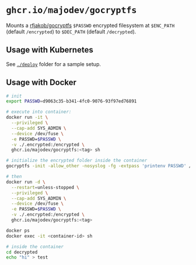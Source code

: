 # `ghcr.io/majodev/gocryptfs`

Mounts a [rfjakob/gocryptfs](https://github.com/rfjakob/gocryptfs) `$PASSWD` encrypted filesystem at `$ENC_PATH` (default `/encrypted`) to `$DEC_PATH` (default `/decrypted`).

## Usage with Kubernetes

See [`./deploy`](./deploy) folder for a sample setup.

## Usage with Docker

```bash
# init
export PASSWD=d9063c35-b341-4fc0-9076-93f97ed76891

# execute into container:
docker run -it \
  --privileged \
  --cap-add SYS_ADMIN \
  --device /dev/fuse \
  -e PASSWD=$PASSWD \
  -v ./.encrypted:/encrypted \
  ghcr.io/majodev/gocryptfs:<tag> sh

# initialize the encrypted folder inside the container
gocryptfs -init -allow_other -nosyslog -fg -extpass 'printenv PASSWD' /encrypted

# then
docker run -d \
  --restart=unless-stopped \
  --privileged \
  --cap-add SYS_ADMIN \
  --device /dev/fuse \
  -e PASSWD=$PASSWD \
  -v ./.encrypted:/encrypted \
  ghcr.io/majodev/gocryptfs:<tag>

docker ps
docker exec -it <container-id> sh

# inside the container
cd decrypted
echo "hi" > test
```

